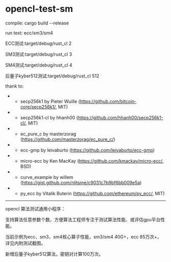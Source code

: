 # opencl-test-sm

compile:
cargo build --release

run test: ecc/sm3/sm4

ECC测试:target/debug/rust_cl 2 

SM3测试:target/debug/rust_cl 3

SM4测试:target/debug/rust_cl 4

后量子kyber512测试:target/debug/rust_cl 512

thank to:
 * - secp256k1 by Pieter Wuille (https://github.com/bitcoin-core/secp256k1/, MIT)
 * - secp256k1-cl by hhanh00 (https://github.com/hhanh00/secp256k1-cl/, MIT)
 * - ec_pure_c by masterzorag (https://github.com/masterzorag/ec_pure_c/)
 * - ecc-gmp by leivaburto (https://github.com/leivaburto/ecc-gmp)
 * - micro-ecc by Ken MacKay (https://github.com/kmackay/micro-ecc/, BSD)
 * - curve_example by willem (https://gist.github.com/nlitsme/c9031c7b9bf6bb009e5a)
 * - py_ecc by Vitalik Buterin (https://github.com/ethereum/py_ecc/, MIT)

---------------------------------------------------------------

opencl 算法测试通用小程序：

支持算法任意参数个数，方便算法工程师专注于测试算法性能、或评估gpu平台性能。

当前示例为ecc、sm3、sm4核心算子性能，sm3/sm4 40G+，ecc 85万次+，详见内附测试截图。

新增后量子kyber512算法，密钥对计算100万次。
